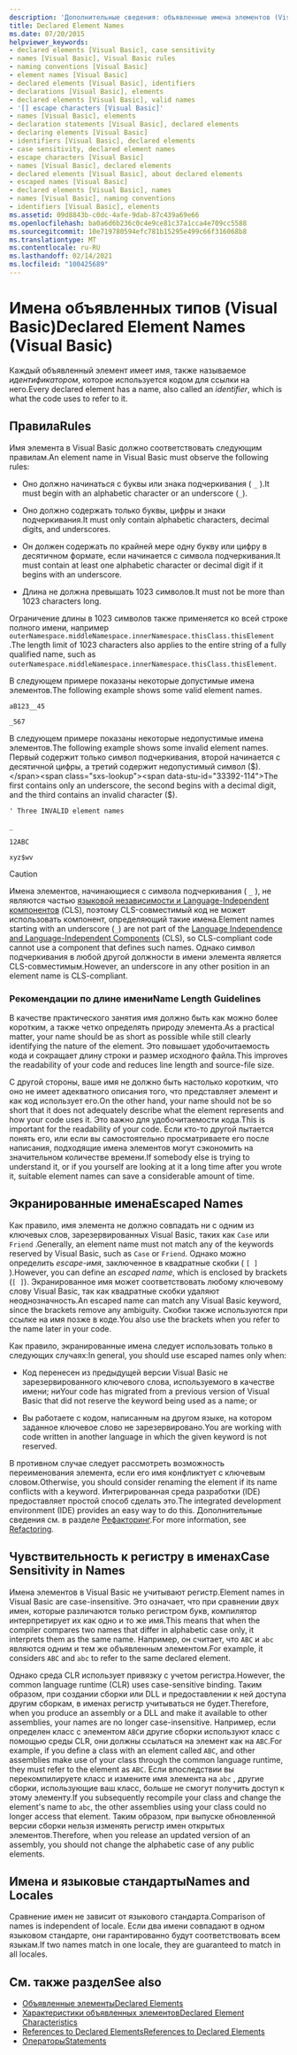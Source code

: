 ```yaml
---
description: 'Дополнительные сведения: объявленные имена элементов (Visual Basic)'
title: Declared Element Names
ms.date: 07/20/2015
helpviewer_keywords:
- declared elements [Visual Basic], case sensitivity
- names [Visual Basic], Visual Basic rules
- naming conventions [Visual Basic]
- element names [Visual Basic]
- declared elements [Visual Basic], identifiers
- declarations [Visual Basic], elements
- declared elements [Visual Basic], valid names
- '[] escape characters [Visual Basic]'
- names [Visual Basic], elements
- declaration statements [Visual Basic], declared elements
- declaring elements [Visual Basic]
- identifiers [Visual Basic], declared elements
- case sensitivity, declared element names
- escape characters [Visual Basic]
- names [Visual Basic], declared elements
- declared elements [Visual Basic], about declared elements
- escaped names [Visual Basic]
- declared elements [Visual Basic], names
- names [Visual Basic], naming conventions
- identifiers [Visual Basic], elements
ms.assetid: 09d8843b-c0dc-4afe-9dab-87c439a69e66
ms.openlocfilehash: ba0a6d6b236c0c4e9ce81c37a1cca4e709cc5588
ms.sourcegitcommit: 10e719780594efc781b15295e499c66f316068b8
ms.translationtype: MT
ms.contentlocale: ru-RU
ms.lasthandoff: 02/14/2021
ms.locfileid: "100425689"
---
```

# <a name="declared-element-names-visual-basic"></a><span data-ttu-id="33392-103">Имена объявленных типов (Visual Basic)</span><span class="sxs-lookup"><span data-stu-id="33392-103">Declared Element Names (Visual Basic)</span></span>

<span data-ttu-id="33392-104">Каждый объявленный элемент имеет имя, также называемое *идентификатором*, которое используется кодом для ссылки на него.</span><span class="sxs-lookup"><span data-stu-id="33392-104">Every declared element has a name, also called an *identifier*, which is what the code uses to refer to it.</span></span>  
  
## <a name="rules"></a><span data-ttu-id="33392-105">Правила</span><span class="sxs-lookup"><span data-stu-id="33392-105">Rules</span></span>  

 <span data-ttu-id="33392-106">Имя элемента в Visual Basic должно соответствовать следующим правилам.</span><span class="sxs-lookup"><span data-stu-id="33392-106">An element name in Visual Basic must observe the following rules:</span></span>  
  
- <span data-ttu-id="33392-107">Оно должно начинаться с буквы или знака подчеркивания ( `_` ).</span><span class="sxs-lookup"><span data-stu-id="33392-107">It must begin with an alphabetic character or an underscore (`_`).</span></span>  
  
- <span data-ttu-id="33392-108">Оно должно содержать только буквы, цифры и знаки подчеркивания.</span><span class="sxs-lookup"><span data-stu-id="33392-108">It must only contain alphabetic characters, decimal digits, and underscores.</span></span>  
  
- <span data-ttu-id="33392-109">Он должен содержать по крайней мере одну букву или цифру в десятичном формате, если начинается с символа подчеркивания.</span><span class="sxs-lookup"><span data-stu-id="33392-109">It must contain at least one alphabetic character or decimal digit if it begins with an underscore.</span></span>  
  
- <span data-ttu-id="33392-110">Длина не должна превышать 1023 символов.</span><span class="sxs-lookup"><span data-stu-id="33392-110">It must not be more than 1023 characters long.</span></span>  
  
 <span data-ttu-id="33392-111">Ограничение длины в 1023 символов также применяется ко всей строке полного имени, например `outerNamespace.middleNamespace.innerNamespace.thisClass.thisElement` .</span><span class="sxs-lookup"><span data-stu-id="33392-111">The length limit of 1023 characters also applies to the entire string of a fully qualified name, such as `outerNamespace.middleNamespace.innerNamespace.thisClass.thisElement`.</span></span>  
  
 <span data-ttu-id="33392-112">В следующем примере показаны некоторые допустимые имена элементов.</span><span class="sxs-lookup"><span data-stu-id="33392-112">The following example shows some valid element names.</span></span>  
  
 `aB123__45`  
  
 `_567`  
  
 <span data-ttu-id="33392-113">В следующем примере показаны некоторые недопустимые имена элементов.</span><span class="sxs-lookup"><span data-stu-id="33392-113">The following example shows some invalid element names.</span></span> <span data-ttu-id="33392-114">Первый содержит только символ подчеркивания, второй начинается с десятичной цифры, а третий содержит недопустимый символ ($).</span><span class="sxs-lookup"><span data-stu-id="33392-114">The first contains only an underscore, the second begins with a decimal digit, and the third contains an invalid character ($).</span></span>  
  
 `' Three INVALID element names`  
  
 `_`  
  
 `12ABC`  
  
 `xyz$wv`  
  
> [!CAUTION]
> <span data-ttu-id="33392-115">Имена элементов, начинающиеся с символа подчеркивания ( `_` ), не являются частью [языковой независимости и Language-Independent компонентов](../../../../standard/language-independence-and-language-independent-components.md) (CLS), поэтому CLS-совместимый код не может использовать компонент, определяющий такие имена.</span><span class="sxs-lookup"><span data-stu-id="33392-115">Element names starting with an underscore (`_`) are not part of the [Language Independence and Language-Independent Components](../../../../standard/language-independence-and-language-independent-components.md) (CLS), so CLS-compliant code cannot use a component that defines such names.</span></span> <span data-ttu-id="33392-116">Однако символ подчеркивания в любой другой должности в имени элемента является CLS-совместимым.</span><span class="sxs-lookup"><span data-stu-id="33392-116">However, an underscore in any other position in an element name is CLS-compliant.</span></span>  
  
### <a name="name-length-guidelines"></a><span data-ttu-id="33392-117">Рекомендации по длине имени</span><span class="sxs-lookup"><span data-stu-id="33392-117">Name Length Guidelines</span></span>  

 <span data-ttu-id="33392-118">В качестве практического занятия имя должно быть как можно более коротким, а также четко определять природу элемента.</span><span class="sxs-lookup"><span data-stu-id="33392-118">As a practical matter, your name should be as short as possible while still clearly identifying the nature of the element.</span></span> <span data-ttu-id="33392-119">Это повышает удобочитаемость кода и сокращает длину строки и размер исходного файла.</span><span class="sxs-lookup"><span data-stu-id="33392-119">This improves the readability of your code and reduces line length and source-file size.</span></span>  
  
 <span data-ttu-id="33392-120">С другой стороны, ваше имя не должно быть настолько коротким, что оно не имеет адекватного описания того, что представляет элемент и как код использует его.</span><span class="sxs-lookup"><span data-stu-id="33392-120">On the other hand, your name should not be so short that it does not adequately describe what the element represents and how your code uses it.</span></span> <span data-ttu-id="33392-121">Это важно для удобочитаемости кода.</span><span class="sxs-lookup"><span data-stu-id="33392-121">This is important for the readability of your code.</span></span> <span data-ttu-id="33392-122">Если кто-то другой пытается понять его, или если вы самостоятельно просматриваете его после написания, подходящие имена элементов могут сэкономить на значительном количестве времени.</span><span class="sxs-lookup"><span data-stu-id="33392-122">If somebody else is trying to understand it, or if you yourself are looking at it a long time after you wrote it, suitable element names can save a considerable amount of time.</span></span>  
  
## <a name="escaped-names"></a><span data-ttu-id="33392-123">Экранированные имена</span><span class="sxs-lookup"><span data-stu-id="33392-123">Escaped Names</span></span>  

 <span data-ttu-id="33392-124">Как правило, имя элемента не должно совпадать ни с одним из ключевых слов, зарезервированных Visual Basic, таких как `Case` или `Friend` .</span><span class="sxs-lookup"><span data-stu-id="33392-124">Generally, an element name must not match any of the keywords reserved by Visual Basic, such as `Case` or `Friend`.</span></span> <span data-ttu-id="33392-125">Однако можно определить *escape-имя*, заключенное в квадратные скобки ( `[ ]` ).</span><span class="sxs-lookup"><span data-stu-id="33392-125">However, you can define an *escaped name*, which is enclosed by brackets (`[ ]`).</span></span> <span data-ttu-id="33392-126">Экранированное имя может соответствовать любому ключевому слову Visual Basic, так как квадратные скобки удаляют неоднозначность.</span><span class="sxs-lookup"><span data-stu-id="33392-126">An escaped name can match any Visual Basic keyword, since the brackets remove any ambiguity.</span></span> <span data-ttu-id="33392-127">Скобки также используются при ссылке на имя позже в коде.</span><span class="sxs-lookup"><span data-stu-id="33392-127">You also use the brackets when you refer to the name later in your code.</span></span>  
  
 <span data-ttu-id="33392-128">Как правило, экранированные имена следует использовать только в следующих случаях:</span><span class="sxs-lookup"><span data-stu-id="33392-128">In general, you should use escaped names only when:</span></span>  
  
- <span data-ttu-id="33392-129">Код перенесен из предыдущей версии Visual Basic не зарезервированного ключевого слова, используемого в качестве имени; ни</span><span class="sxs-lookup"><span data-stu-id="33392-129">Your code has migrated from a previous version of Visual Basic that did not reserve the keyword being used as a name; or</span></span>  
  
- <span data-ttu-id="33392-130">Вы работаете с кодом, написанным на другом языке, на котором заданное ключевое слово не зарезервировано.</span><span class="sxs-lookup"><span data-stu-id="33392-130">You are working with code written in another language in which the given keyword is not reserved.</span></span>  
  
 <span data-ttu-id="33392-131">В противном случае следует рассмотреть возможность переименования элемента, если его имя конфликтует с ключевым словом.</span><span class="sxs-lookup"><span data-stu-id="33392-131">Otherwise, you should consider renaming the element if its name conflicts with a keyword.</span></span> <span data-ttu-id="33392-132">Интегрированная среда разработки (IDE) предоставляет простой способ сделать это.</span><span class="sxs-lookup"><span data-stu-id="33392-132">The integrated development environment (IDE) provides an easy way to do this.</span></span> <span data-ttu-id="33392-133">Дополнительные сведения см. в разделе [Рефакторинг](/visualstudio/ide/refactoring-in-visual-studio).</span><span class="sxs-lookup"><span data-stu-id="33392-133">For more information, see [Refactoring](/visualstudio/ide/refactoring-in-visual-studio).</span></span>  
  
## <a name="case-sensitivity-in-names"></a><span data-ttu-id="33392-134">Чувствительность к регистру в именах</span><span class="sxs-lookup"><span data-stu-id="33392-134">Case Sensitivity in Names</span></span>  

 <span data-ttu-id="33392-135">Имена элементов в Visual Basic не учитывают регистр.</span><span class="sxs-lookup"><span data-stu-id="33392-135">Element names in Visual Basic are case-insensitive.</span></span> <span data-ttu-id="33392-136">Это означает, что при сравнении двух имен, которые различаются только регистром букв, компилятор интерпретирует их как одно и то же имя.</span><span class="sxs-lookup"><span data-stu-id="33392-136">This means that when the compiler compares two names that differ in alphabetic case only, it interprets them as the same name.</span></span> <span data-ttu-id="33392-137">Например, он считает, что `ABC` и `abc` являются одним и тем же объявленным элементом.</span><span class="sxs-lookup"><span data-stu-id="33392-137">For example, it considers `ABC` and `abc` to refer to the same declared element.</span></span>  
  
 <span data-ttu-id="33392-138">Однако среда CLR использует привязку с учетом регистра.</span><span class="sxs-lookup"><span data-stu-id="33392-138">However, the common language runtime (CLR) uses case-sensitive binding.</span></span> <span data-ttu-id="33392-139">Таким образом, при создании сборки или DLL и предоставлении к ней доступа другим сборкам, в именах регистр учитываться не будет.</span><span class="sxs-lookup"><span data-stu-id="33392-139">Therefore, when you produce an assembly or a DLL and make it available to other assemblies, your names are no longer case-insensitive.</span></span> <span data-ttu-id="33392-140">Например, если определен класс с элементом `ABC`и другие сборки используют класс с помощью среды CLR, они должны ссылаться на элемент как на `ABC`.</span><span class="sxs-lookup"><span data-stu-id="33392-140">For example, if you define a class with an element called `ABC`, and other assemblies make use of your class through the common language runtime, they must refer to the element as `ABC`.</span></span> <span data-ttu-id="33392-141">Если впоследствии вы перекомпилируете класс и измените имя элемента на `abc` , другие сборки, использующие ваш класс, больше не смогут получить доступ к этому элементу.</span><span class="sxs-lookup"><span data-stu-id="33392-141">If you subsequently recompile your class and change the element's name to `abc`, the other assemblies using your class could no longer access that element.</span></span> <span data-ttu-id="33392-142">Таким образом, при выпуске обновленной версии сборки нельзя изменять регистр имен открытых элементов.</span><span class="sxs-lookup"><span data-stu-id="33392-142">Therefore, when you release an updated version of an assembly, you should not change the alphabetic case of any public elements.</span></span>  
  
## <a name="names-and-locales"></a><span data-ttu-id="33392-143">Имена и языковые стандарты</span><span class="sxs-lookup"><span data-stu-id="33392-143">Names and Locales</span></span>  

 <span data-ttu-id="33392-144">Сравнение имен не зависит от языкового стандарта.</span><span class="sxs-lookup"><span data-stu-id="33392-144">Comparison of names is independent of locale.</span></span> <span data-ttu-id="33392-145">Если два имени совпадают в одном языковом стандарте, они гарантированно будут соответствовать всем языкам.</span><span class="sxs-lookup"><span data-stu-id="33392-145">If two names match in one locale, they are guaranteed to match in all locales.</span></span>  
  
## <a name="see-also"></a><span data-ttu-id="33392-146">См. также раздел</span><span class="sxs-lookup"><span data-stu-id="33392-146">See also</span></span>

- [<span data-ttu-id="33392-147">Объявленные элементы</span><span class="sxs-lookup"><span data-stu-id="33392-147">Declared Elements</span></span>](index.md)
- [<span data-ttu-id="33392-148">Характеристики объявленных элементов</span><span class="sxs-lookup"><span data-stu-id="33392-148">Declared Element Characteristics</span></span>](declared-element-characteristics.md)
- [<span data-ttu-id="33392-149">References to Declared Elements</span><span class="sxs-lookup"><span data-stu-id="33392-149">References to Declared Elements</span></span>](references-to-declared-elements.md)
- [<span data-ttu-id="33392-150">Операторы</span><span class="sxs-lookup"><span data-stu-id="33392-150">Statements</span></span>](../../../language-reference/statements/index.md)
